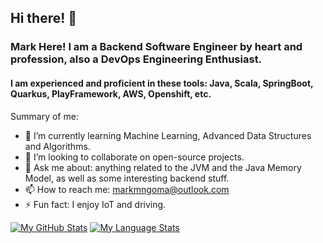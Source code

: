 ## Hi there! 👋
### Mark Here! I am a Backend Software Engineer by heart and profession, also a DevOps Engineering Enthusiast.

#### I am experienced and proficient in these tools: Java, Scala, SpringBoot, Quarkus, PlayFramework, AWS, Openshift, etc.

Summary of me:

- 🌱 I’m currently learning Machine Learning, Advanced Data Structures and Algorithms.
- 👯 I’m looking to collaborate on open-source projects.
- 💬 Ask me about: anything related to the JVM and the Java Memory Model, as well as some interesting backend stuff.
- 📫 How to reach me: markmngoma@outlook.com
- ⚡ Fun fact: I enjoy IoT and driving.

[![My GitHub Stats](https://github-readme-stats.vercel.app/api/?username=ntsikamngoma&count_private=true&theme=vue&showicons=true)]()
[![My Language Stats](https://github-readme-stats.vercel.app/api/top-langs/?username=ntsikamngoma&hide=javascript,html,php,css&layout=compact&langs_count=10&theme=vue)]()
